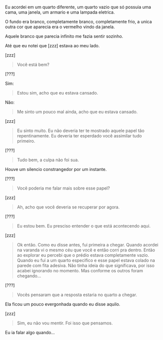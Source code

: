 Eu acordei em um quarto diferente, um quarto vazio que só possuia uma cama, uma janela, um armario e uma lampada eletrica.

 O fundo era branco, completamente  branco, completamente frio, a unica outra cor que aparecia era o vermelho vindo da janela.

 Aquele branco que parecia infinito me fazia sentir sozinho.

 Até que eu notei que [zzz] estava ao meu lado.

[zzz]
> Você está bem?

[???]

Sim:
> Estou sim, acho que eu estava cansado.

Não:
> Me sinto um pouco mal ainda, acho que eu estava cansado.

[zzz]
> Eu sinto muito. Eu não deveria ter te mostrado aquele papel tão repentinamente.
> Eu deveria ter esperdado você assimilar tudo primeiro.

[???]
> Tudo bem, a culpa não foi sua.

Houve um silencio constrangedor por um instante.

[???]
> Você poderia me falar mais sobre esse papel?

[zzz]
> Ah, acho que você deveria se recuperar por agora.

[???]
> Eu estou bem. Eu presciso entender o que está acontecendo aqui.

[zzz]
> Ok então. Como eu disse antes, fui primeira a chegar.
> Quando acordei na varanda vi o mesmo céu que você e então corri pra dentro.
> Então ao explorar eu percebi que o prédio estava completamente vazio.
> Quando eu fui a um quarto especifico e esse papel estava colado na parede com fita adesiva.
> Não tinha ideia do que significava, por isso acabei ignorando no momento.
> Mas conforme os outros foram chegando...

[???]
> Vocês pensaram que a resposta estaria no quarto a chegar.

Ela ficou um pouco evergonhada quando eu disse aquilo.

[zzz]
> Sim, eu não vou mentir. Foi isso que pensamos.

Eu ia falar algo quando...
